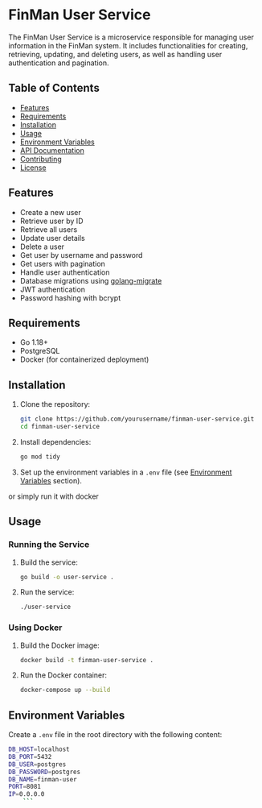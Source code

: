 # FinMan User Service

The FinMan User Service is a microservice responsible for managing user information in the FinMan system. It includes functionalities for creating, retrieving, updating, and deleting users, as well as handling user authentication and pagination.

## Table of Contents
- [Features](#features)
- [Requirements](#requirements)
- [Installation](#installation)
- [Usage](#usage)
- [Environment Variables](#environment-variables)
- [API Documentation](#api-documentation)
- [Contributing](#contributing)
- [License](#license)

## Features
- Create a new user
- Retrieve user by ID
- Retrieve all users
- Update user details
- Delete a user
- Get user by username and password
- Get users with pagination
- Handle user authentication
- Database migrations using [golang-migrate](https://github.com/golang-migrate/migrate)
- JWT authentication
- Password hashing with bcrypt

## Requirements
- Go 1.18+
- PostgreSQL
- Docker (for containerized deployment)

## Installation
1. Clone the repository:
    ```bash
    git clone https://github.com/yourusername/finman-user-service.git
    cd finman-user-service
    ```

2. Install dependencies:
    ```bash
    go mod tidy
    ```

3. Set up the environment variables in a `.env` file (see [Environment Variables](#environment-variables) section).

or simply run it with docker
     

## Usage
### Running the Service
1. Build the service:
    ```bash
    go build -o user-service .
    ```

2. Run the service:
    ```bash
    ./user-service
    ```

### Using Docker
1. Build the Docker image:
    ```bash
    docker build -t finman-user-service .
    ```

2. Run the Docker container:
    ```bash
   docker-compose up --build 
    ```

## Environment Variables
Create a `.env` file in the root directory with the following content:
  ```bash
  DB_HOST=localhost
  DB_PORT=5432
  DB_USER=postgres
  DB_PASSWORD=postgres
  DB_NAME=finman-user
  PORT=8081
  IP=0.0.0.0
      ```
